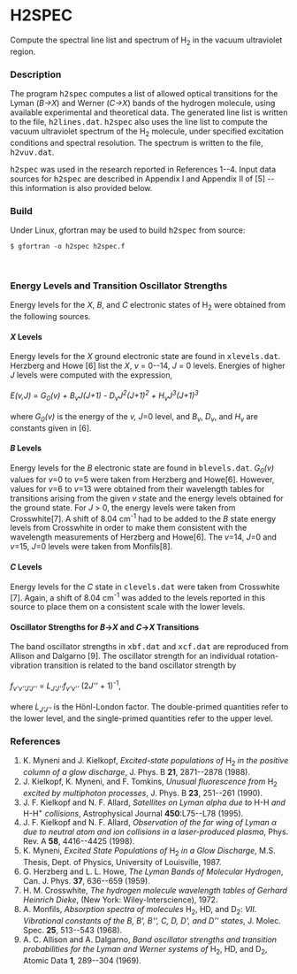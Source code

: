 # H2SPEC
Compute the spectral line list and spectrum of H<sub>2</sub> in the
vacuum ultraviolet region.

<h3>Description</h3>
<p>The program <tt>h2spec</tt> computes a list of allowed optical
transitions for the Lyman (<i>B&rarr;X</i>) and Werner (<i>C&rarr;X</i>)
bands of the hydrogen molecule, using available experimental and 
theoretical data. The generated line list is written to the file,
<tt>h2lines.dat</tt>. <tt>h2spec</tt> also uses the line 
list to compute the vacuum ultraviolet spectrum of the H<sub>2</sub> 
molecule, under specified excitation conditions and spectral 
resolution. The spectrum is written to the file, <tt>h2vuv.dat</tt>.
</p>

<p><tt>h2spec</tt> was used in the research reported in References
1--4. Input data sources for <tt>h2spec</tt> are described in Appendix
I and Appendix II of [5] -- this information is also provided below.
</p>

<h3>Build</h3>
<p>Under Linux, gfortran may be used to build <tt>h2spec</tt>
from source:<br>

	$ gfortran -o h2spec h2spec.f
<br>

<h3>Energy Levels and Transition Oscillator Strengths</h3>
<p>
Energy levels for the <i>X</i>, <i>B</i>, and <i>C</i> electronic
states of H<sub>2</sub> were obtained from the following sources.
</p>
<h4><i>X</i> Levels</h4>
<p>
Energy levels for the <i>X</i> ground electronic state are
found in <tt>xlevels.dat</tt>. Herzberg and Howe [6] list the 
<i>X</i>, <i>v</i> = 0--14, <i>J</i> = 0 levels. Energies 
of higher <i>J</i> levels were computed with the expression,<br><br>
<i>E(v,J)</i> = <i>G<sub>0</sub>(v) + B<sub>v</sub>J(J+1) -
D<sub>v</sub>J<sup>2</sup>(J+1)<sup>2</sup> +
H<sub>v</sub>J<sup>3</sup>(J+1)<sup>3</sup></i>
<br><br>
where <i>G<sub>0</sub>(v)</i> is the energy of the <i>v, J</i>=0
level, and <i>B<sub>v</sub></i>, <i>D<sub>v</sub></i>, and
<i>H<sub>v</sub></i> are constants given in [6].
</p>
<h4><i>B</i> Levels</h4>
<p>
Energy levels for the <i>B</i> electronic state are found in
<tt>blevels.dat</tt>. <i>G<sub>0</sub>(v)</i> values for 
<i>v</i>=0 to <i>v</i>=5 were taken from Herzberg and Howe[6]. 
However, values for <i>v</i>=6 to <i>v</i>=13 were obtained from 
their wavelength tables for transitions arising from the given 
<i>v</i> state and the energy levels obtained for the ground state. 
For <i>J</i> &gt; 0, the energy levels were taken from 
Crosswhite[7]. A shift of 8.04 cm<sup>-1</sup> had to be added to 
the <i>B</i> state energy levels from Crosswhite in order to make 
them consistent with the wavelength measurements of Herzberg and 
Howe[6]. The <i>v</i>=14, <i>J</i>=0 and <i>v</i>=15, <i>J</i>=0 
levels were taken from Monfils[8].
</p>
<h4><i>C</i> Levels</h4>
<p>
Energy levels for the <i>C</i> state in <tt>clevels.dat</tt>
were taken from Crosswhite [7]. Again, a shift of 
8.04 cm<sup>-1</sup> was added to the levels reported in this 
source to place them on a consistent scale with the lower levels.
</p>
<h4>Oscillator Strengths for <i>B</i>&rarr;<i>X</i> and
<i>C</i>&rarr;<i>X</i> Transitions</h4>
<p>
The band oscillator strengths in <tt>xbf.dat</tt> and 
<tt>xcf.dat</tt> are reproduced from Allison and Dalgarno [9].
The oscillator strength for an individual rotation-vibration
transition is related to the band oscillator strength by<br><br>
<i>f<sub>v'v''J'J''</sub></i> = 
<i>L<sub>J'J''</sub>f<sub>v'v''</sub></i> 
(2<i>J''</i> + 1)<sup>-1</sup>,
<br><br>
where <i>L<sub>J'J''</sub></i> is the H&ouml;nl-London factor. The
double-primed quantities refer to the lower level, and the
single-primed quantities refer to the upper level.
</p>

<h3>References</h3>

1. K. Myneni and J. Kielkopf, <i>Excited-state populations of</i> 
H<sub>2</sub> <i>in the positive column of a glow discharge</i>, 
J. Phys. B <b>21</b>, 2871--2878 (1988).<br>
2. J. Kielkopf, K. Myneni, and F. Tomkins, <i>Unusual fluorescence
from</i> H<sub>2</sub> <i>excited by multiphoton processes</i>,
J. Phys. B <b>23</b>, 251--261 (1990).<br>
3. J. F. Kielkopf and N. F. Allard, <i>Satellites on Lyman alpha
due to</i> H-H <i>and</i> H-H<sup>+</sup> <i>collisions</i>,
Astrophysical Journal <b>450</b>:L75--L78 (1995).<br>
4. J. F. Kielkopf and N. F. Allard, <i>Observation of the far wing
of Lyman &alpha; due to neutral atom and ion collisions in a
laser-produced plasma</i>, Phys. Rev. A <b>58</b>, 4416--4425
(1998).<br>
5. K. Myneni, <i>Excited State Populations of</i> H<sub>2</sub>
<i> in a Glow Discharge</i>, M.S. Thesis, Dept. of Physics,
University of Louisville, 1987.<br>
6. G. Herzberg and L. L. Howe, <i>The Lyman Bands of Molecular 
Hydrogen</i>, Can. J. Phys. <b>37</b>, 636--659 (1959).<br>
7. H. M. Crosswhite, <i>The hydrogen molecule wavelength tables
of Gerhard Heinrich Dieke</i>, (New York: Wiley-Interscience),
1972.<br>
8. A. Monfils, <i>Absorption spectra of molecules</i> 
H<sub>2</sub>, HD, and D<sub>2</sub>: <i>VII. Vibrational 
constants of the B, B', B'', C, D, D', and D'' states</i>, 
J. Molec. Spec. <b>25</b>, 513--543 (1968).<br>
9. A. C. Allison and A. Dalgarno, <i>Band oscillator strengths
and transition probabilities for the Lyman and Werner systems of</i>
H<sub>2</sub>, HD, and D<sub>2</sub>, Atomic Data <b>1</b>, 
289--304 (1969).<br>
